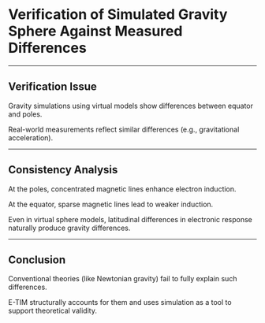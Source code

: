 # Verification of Simulated Gravity Sphere Against Measured Differences

---

## Verification Issue

Gravity simulations using virtual models show differences between equator and poles.

Real-world measurements reflect similar differences (e.g., gravitational acceleration).

---

## Consistency Analysis

At the poles, concentrated magnetic lines enhance electron induction.

At the equator, sparse magnetic lines lead to weaker induction.

Even in virtual sphere models, latitudinal differences in electronic response naturally produce gravity differences.

---

## Conclusion

Conventional theories (like Newtonian gravity) fail to fully explain such differences.

E-TIM structurally accounts for them and uses simulation as a tool to support theoretical validity.
